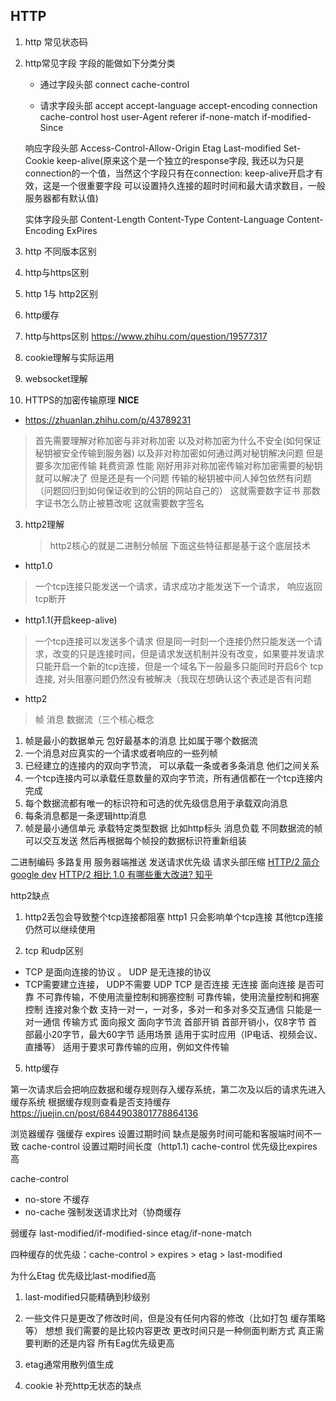 ## HTTP
1. http 常见状态码
2.  http常见字段
  字段的能做如下分类分类
    - 通过字段头部
      connect
      cache-control

    - 请求字段头部
      accept
      accept-language
      accept-encoding
      connection
      cache-control
      host
      user-Agent
      referer
      if-none-match
      if-modified-Since

    响应字段头部
    Access-Control-Allow-Origin
    Etag
    Last-modified
    Set-Cookie
    keep-alive(原来这个是一个独立的response字段, 我还以为只是connection的一个值，当然这个字段只有在connection: keep-alive开启才有效，这是一个很重要字段 可以设置持久连接的超时时间和最大请求数目，一般服务器都有默认值)

    实体字段头部
    Content-Length
    Content-Type
    Content-Language
    Content-Encoding
    ExPires
   
3.  http 不同版本区别
4. http与https区别
5. http 1与 http2区别
6. http缓存
7. http与https区别
https://www.zhihu.com/question/19577317
8. cookie理解与实际运用
9. websocket理解

2. HTTPS的加密传输原理 **NICE**

 - https://zhuanlan.zhihu.com/p/43789231

> 首先需要理解对称加密与非对称加密 
  以及对称加密为什么不安全(如何保证秘钥被安全传输到服务器)
  以及非对称加密如何通过两对秘钥解决问题  但是要多次加密传输 耗费资源 性能
  刚好用非对称加密传输对称加密需要的秘钥就可以解决了  但是还是有一个问题 传输的秘钥被中间人掉包依然有问题（问题回归到如何保证收到的公钥的网站自己的）
  这就需要数字证书 那数字证书怎么防止被篡改呢  这就需要数字签名

3. http2理解
   > http2核心的就是二进制分帧层  下面这些特征都是基于这个底层技术

  - http1.0
  > 一个tcp连接只能发送一个请求，请求成功才能发送下一个请求， 响应返回tcp断开
  
  - http1.1(开启keep-alive)
  > 一个tcp连接可以发送多个请求 但是同一时刻一个连接仍然只能发送一个请求，改变的只是连接时间，但是请求发送机制并没有改变，如果要并发请求只能开启一个新的tcp连接，但是一个域名下一般最多只能同时开启6个 tcp连接, 对头阻塞问题仍然没有被解决（我现在想确认这个表述是否有问题

  - http2
  > 帧 消息  数据流（三个核心概念
  1. 帧是最小的数据单元 包好最基本的消息 比如属于哪个数据流
  2. 一个消息对应真实的一个请求或者响应的一些列帧
  3. 已经建立的连接内的双向字节流， 可以承载一条或者多条消息
  他们之间关系
  4. 一个tcp连接内可以承载任意数量的双向字节流，所有通信都在一个tcp连接内完成
  5. 每个数据流都有唯一的标识符和可选的优先级信息用于承载双向消息
  6. 每条消息都是一条逻辑http消息
  7. 帧是最小通信单元  承载特定类型数据 比如http标头 消息负载 不同数据流的帧可以交互发送 然后再根据每个帧投的数据标识符重新组装

  二进制编码
  多路复用
  服务器端推送
  发送请求优先级
  请求头部压缩
  [HTTP/2 简介  google dev](https://developers.google.com/web/fundamentals/performance/http2?hl=zh-cn)
  [HTTP/2 相比 1.0 有哪些重大改进? 知乎](https://www.zhihu.com/question/34074946)

  http2缺点
  1. http2丢包会导致整个tcp连接都阻塞  http1 只会影响单个tcp连接 其他tcp连接仍然可以继续使用
  

4. tcp 和udp区别
- TCP 是面向连接的协议 。 UDP 是无连接的协议
- TCP需要建立连接， UDP不需要
	         UDP	               TCP
是否连接	无连接	面向连接
是否可靠	不可靠传输，不使用流量控制和拥塞控制	可靠传输，使用流量控制和拥塞控制
连接对象个数	支持一对一，一对多，多对一和多对多交互通信	只能是一对一通信
传输方式	面向报文	面向字节流
首部开销	首部开销小，仅8字节	首部最小20字节，最大60字节
适用场景	适用于实时应用（IP电话、视频会议、直播等）	适用于要求可靠传输的应用，例如文件传输

5. http缓存

第一次请求后会把响应数据和缓存规则存入缓存系统，第二次及以后的请求先进入缓存系统 根据缓存规则查看是否支持缓存 
https://juejin.cn/post/6844903801778864136

浏览器缓存
强缓存
expires 设置过期时间 缺点是服务时间可能和客服端时间不一致
cache-control 设置过期时间长度（http1.1) cache-control 优先级比expires高

cache-control
- no-store 不缓存
- no-cache 强制发送请求比对（协商缓存

弱缓存
last-modified/if-modified-since 
etag/if-none-match

四种缓存的优先级：cache-control > expires > etag > last-modified

为什么Etag 优先级比last-modified高
1. last-modified只能精确到秒级别
2. 一些文件只是更改了修改时间，但是没有任何内容的修改（比如打包 缓存策略等）
 想想 我们需要的是比较内容更改 更改时间只是一种侧面判断方式 真正需要判断的还是内容  所有Eag优先级更高
3. etag通常用散列值生成

3. cookie
  补充http无状态的缺点
